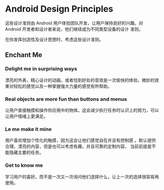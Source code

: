 # Android Design Principles
这些设计准则由 Android 用户体验团队开发，让用户保持良好的兴趣。对 Android 开发者和设计者来说，他们继续成为不同类型设备的设计
准则。

在你发挥创造性及设计思想时，考虑这些设计准则。

## Enchant Me
### Delight me in surprising ways
漂亮的外表，精心设计的动画，或者恰到好处的音效是一次愉快的体验。微妙的效果对轻松的感觉以及一种掌握强大力量的感觉有所帮助。

### Real objects are more fun than buttons and menus
让用户直接触摸和操作你应用中的物体。这会减少执行任务时认识上的努力，可以让用户情绪上更满足。

### Le me make it mine
用户喜欢增加个性化的触摸，因为这会让他们感觉自在并且有控制感 。默认提供合理，漂亮的内容，但是也可以考虑有趣，并且可靠的定制内容，
当前前提是不能隐藏主要的任务。

### Get to know me
学习用户的喜好。而不是一次又一次询问他们选择什么，让上一次的选择很容易再使用。
